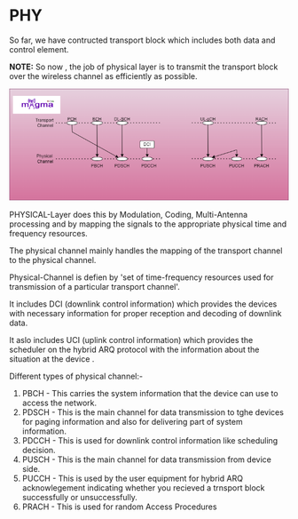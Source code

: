 # PHY
So far, we have contructed transport block which includes both data and control element.

**NOTE:** So now , the job of physical layer is to transmit the transport block over the wireless channel as efficiently as possible.

![](/photos/phy_channel.png)

PHYSICAL-Layer does this by Modulation, Coding, Multi-Antenna processing and by mapping the signals to the appropriate physical time and frequency resources.

The physical channel mainly handles the mapping of the transport channel to the physical channel.

Physical-Channel is defien by 'set of time-frequency resources used for transmission of a particular transport channel'.

It includes DCI (downlink control information) which provides the devices with necessary information for proper reception and decoding of downlink data.

It aslo includes UCI (uplink control information) which provides the scheduler on the hybrid ARQ protocol with the information about the situation at the device .

Different types of physical channel:-

1. PBCH - This carries the system information that the device can use to access the network.
2. PDSCH - This is the main channel for data transmission to tghe devices for paging information and also for delivering part of system information.
3. PDCCH - This is used for downlink control information like scheduling decision.
4. PUSCH - This is the main channel for data transmission from device side.
5. PUCCH - This is used by the user equipment for hybrid ARQ acknowlegement indicating whether you recieved a trnsport block successfully or unsuccessfully.
6. PRACH - This is used for random Access Procedures
